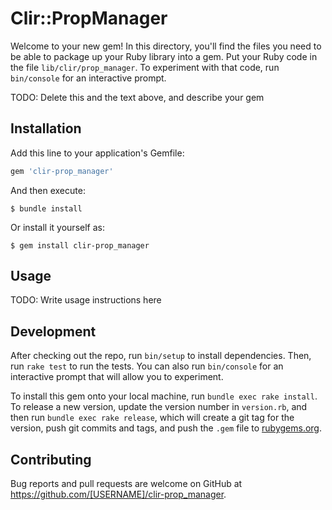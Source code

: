 # Clir::PropManager

Welcome to your new gem! In this directory, you'll find the files you need to be able to package up your Ruby library into a gem. Put your Ruby code in the file `lib/clir/prop_manager`. To experiment with that code, run `bin/console` for an interactive prompt.

TODO: Delete this and the text above, and describe your gem

## Installation

Add this line to your application's Gemfile:

```ruby
gem 'clir-prop_manager'
```

And then execute:

    $ bundle install

Or install it yourself as:

    $ gem install clir-prop_manager

## Usage

TODO: Write usage instructions here

## Development

After checking out the repo, run `bin/setup` to install dependencies. Then, run `rake test` to run the tests. You can also run `bin/console` for an interactive prompt that will allow you to experiment.

To install this gem onto your local machine, run `bundle exec rake install`. To release a new version, update the version number in `version.rb`, and then run `bundle exec rake release`, which will create a git tag for the version, push git commits and tags, and push the `.gem` file to [rubygems.org](https://rubygems.org).

## Contributing

Bug reports and pull requests are welcome on GitHub at https://github.com/[USERNAME]/clir-prop_manager.

